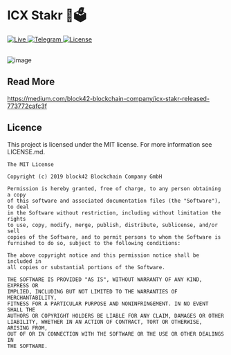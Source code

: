 # ICX Stakr 🥩🗳

<div>
  <a href="https://icxstakr.io">
    <img src="https://img.shields.io/badge/status-live-brightgreen.svg" alt="Live" />
  </a>
  <a href="https://twitter.com/block42_company">
    <img src="https://img.shields.io/badge/chat-Twitter-1da1f2.svg" alt="Telegram" />
  </a>
  <a href="#">
    <img src="https://img.shields.io/badge/license-MIT-green.svg" alt="License" />
  </a>
</div>

<br>

![image](https://user-images.githubusercontent.com/6087393/64079105-a5a1d600-cce3-11e9-8a38-0f2e4a1b14aa.png)

## Read More

https://medium.com/block42-blockchain-company/icx-stakr-released-773772cafc3f

## Licence

This project is licensed under the MIT license. For more information see LICENSE.md.

```
The MIT License

Copyright (c) 2019 block42 Blockchain Company GmbH

Permission is hereby granted, free of charge, to any person obtaining a copy
of this software and associated documentation files (the "Software"), to deal
in the Software without restriction, including without limitation the rights
to use, copy, modify, merge, publish, distribute, sublicense, and/or sell
copies of the Software, and to permit persons to whom the Software is
furnished to do so, subject to the following conditions:

The above copyright notice and this permission notice shall be included in
all copies or substantial portions of the Software.

THE SOFTWARE IS PROVIDED "AS IS", WITHOUT WARRANTY OF ANY KIND, EXPRESS OR
IMPLIED, INCLUDING BUT NOT LIMITED TO THE WARRANTIES OF MERCHANTABILITY,
FITNESS FOR A PARTICULAR PURPOSE AND NONINFRINGEMENT. IN NO EVENT SHALL THE
AUTHORS OR COPYRIGHT HOLDERS BE LIABLE FOR ANY CLAIM, DAMAGES OR OTHER
LIABILITY, WHETHER IN AN ACTION OF CONTRACT, TORT OR OTHERWISE, ARISING FROM,
OUT OF OR IN CONNECTION WITH THE SOFTWARE OR THE USE OR OTHER DEALINGS IN
THE SOFTWARE.
```
